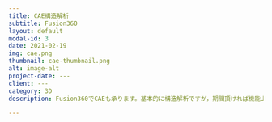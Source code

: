 ```yaml
---
title: CAE構造解析
subtitle: Fusion360
layout: default
modal-id: 3
date: 2021-02-19
img: cae.png
thumbnail: cae-thumbnail.png
alt: image-alt
project-date: ---
client: ---
category: 3D
description: Fusion360でCAEも承ります。基本的に構造解析ですが，期間頂ければ機能上熱解析，自動設計（ジェネネレーティブデザイン）も検討いたします。

---
```

